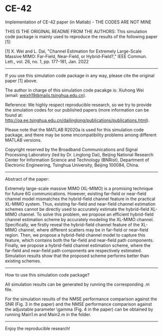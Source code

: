 # CE-42
 Implementation of CE-42 paper (in Matlab) - THE CODES ARE NOT MINE


THIS IS THE ORIGINAL README FROM THE AUTHORS:
This simulation code package is mainly used to reproduce the results of the following paper [1]:

[1] X. Wei and L. Dai, "Channel Estimation for Extremely Large-Scale Massive MIMO: Far-Field, Near-Field, or Hybrid-Field?," IEEE Commun. Lett., vol. 26, no. 1, pp. 177-181, Jan. 2022

*********************************************************************************************************************************
If you use this simulation code package in any way, please cite the original paper [1] above. 
 
The author in charge of this simulation code pacakge is: Xiuhong Wei (email: weixh19@mails.tsinghua.edu.cn).

Reference: We highly respect reproducible research, so we try to provide the simulation codes for our published papers (more information can be found at: 
http://oa.ee.tsinghua.edu.cn/dailinglong/publications/publications.html). 

Please note that the MATLAB R2020a is used for this simulation code package,  and there may be some imcompatibility problems among different MATLAB versions. 

Copyright reserved by the Broadband Communications and Signal Processing Laboratory (led by Dr. Linglong Dai), Beijing National Research Center for Information Science and Technology (BNRist), Department of Electronic Engineering, Tsinghua University, Beijing 100084, China. 
*********************************************************************************************************************************
Abstract of the paper: 

Extremely large-scale massive MIMO (XL-MIMO) is a promising technique for future 6G communications. However, existing far-field or near-field channel model mismatches the hybrid-field channel feature in the practical XL-MIMO system. Thus, existing far-field and near-field channel estimation schemes cannot be directly used to accurately estimate the hybrid-field XL-MIMO channel. To solve this problem, we propose an efficient hybrid-field channel estimation scheme by accurately modeling the XL-MIMO channel. Specifically, we firstly reveal the hybrid-field channel feature of the XL-MIMO channel, where different scatters may be in far-field or near-field region. Then, we propose a hybrid-field channel model to capture this feature, which contains both the far-field and near-field path components. Finally, we propose a hybrid-field channel estimation scheme, where the far-field and near-field path components are respectively estimated. Simulation results show that the proposed scheme performs better than existing schemes.
*********************************************************************************************************************************
How to use this simulation code package?

All simulation results can be generated by running the corresponding .m file.

For the simulation results of the NMSE performance comparison against the SNR (Fig. 3 in the paper) and the NMSE performance comparison against the adjustable parameter \gamma (Fig. 4 in the paper) can be obtained by running Main1.m and Main2.m in the folder.
*********************************************************************************************************************************
Enjoy the reproducible research!